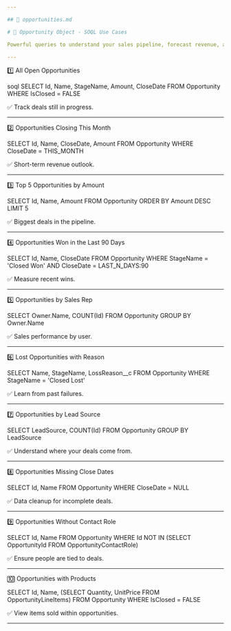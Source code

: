 ```yaml
---

## 📄 opportunities.md 

# 📁 Opportunity Object - SOQL Use Cases

Powerful queries to understand your sales pipeline, forecast revenue, and manage deal progress.

---
```


1️⃣ All Open Opportunities

soql
SELECT Id, Name, StageName, Amount, CloseDate 
FROM Opportunity 
WHERE IsClosed = FALSE

✅ Track deals still in progress.


---

2️⃣ Opportunities Closing This Month

SELECT Id, Name, CloseDate, Amount 
FROM Opportunity 
WHERE CloseDate = THIS_MONTH

✅ Short-term revenue outlook.


---

3️⃣ Top 5 Opportunities by Amount

SELECT Id, Name, Amount 
FROM Opportunity 
ORDER BY Amount DESC 
LIMIT 5

✅ Biggest deals in the pipeline.


---

4️⃣ Opportunities Won in the Last 90 Days

SELECT Id, Name, CloseDate 
FROM Opportunity 
WHERE StageName = 'Closed Won' 
AND CloseDate = LAST_N_DAYS:90

✅ Measure recent wins.


---

5️⃣ Opportunities by Sales Rep

SELECT Owner.Name, COUNT(Id) 
FROM Opportunity 
GROUP BY Owner.Name

✅ Sales performance by user.


---

6️⃣ Lost Opportunities with Reason

SELECT Name, StageName, LossReason__c 
FROM Opportunity 
WHERE StageName = 'Closed Lost'

✅ Learn from past failures.


---

7️⃣ Opportunities by Lead Source

SELECT LeadSource, COUNT(Id) 
FROM Opportunity 
GROUP BY LeadSource

✅ Understand where your deals come from.


---

8️⃣ Opportunities Missing Close Dates

SELECT Id, Name 
FROM Opportunity 
WHERE CloseDate = NULL

✅ Data cleanup for incomplete deals.


---

9️⃣ Opportunities Without Contact Role

SELECT Id, Name 
FROM Opportunity 
WHERE Id NOT IN (SELECT OpportunityId FROM OpportunityContactRole)

✅ Ensure people are tied to deals.


---

🔟 Opportunities with Products

SELECT Id, Name, (SELECT Quantity, UnitPrice FROM OpportunityLineItems) 
FROM Opportunity 
WHERE IsClosed = FALSE

✅ View items sold within opportunities.


---
